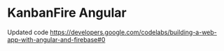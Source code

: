 # KanbanFire Angular

Updated code
https://developers.google.com/codelabs/building-a-web-app-with-angular-and-firebase#0
